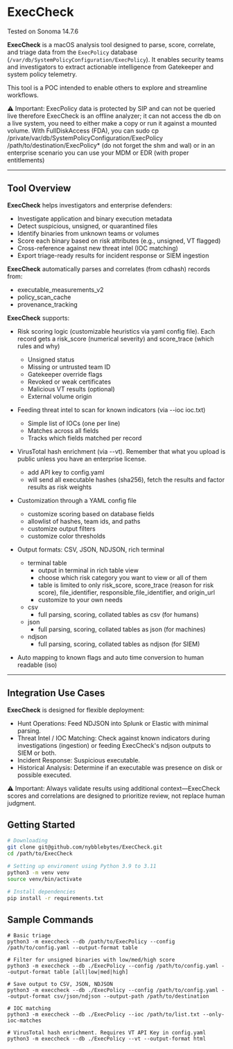 # ExecCheck

Tested on Sonoma 14.7.6

**ExecCheck** is a macOS analysis tool designed to parse, score, correlate, and triage data from the `ExecPolicy` database (`/var/db/SystemPolicyConfiguration/ExecPolicy`). It enables security teams and investigators to extract actionable intelligence from Gatekeeper and system policy telemetry.

This tool is a POC intended to enable others to explore and streamline workflows.

⚠️ Important: ExecPolicy data is protected by SIP and can not be queried live therefore ExecCheck is an offline analyzer; it can not access the db on a live system, you need to either make a copy or run it against a mounted volume. With FullDiskAccess (FDA), you can sudo cp /private/var/db/SystemPolicyConfiguration/ExecPolicy /path/to/destination/ExecPolicy* (do not forget the shm and wal) or in an enterprise scenario you can use your MDM or EDR (with proper entitlements)

---

## Tool Overview

**ExecCheck** helps investigators and enterprise defenders:

- Investigate application and binary execution metadata
- Detect suspicious, unsigned, or quarantined files
- Identify binaries from unknown teams or volumes
- Score each binary based on risk attributes (e.g., unsigned, VT flagged)
- Cross-reference against new threat intel (IOC matching)
- Export triage-ready results for incident response or SIEM ingestion

**ExecCheck** automatically parses and correlates (from cdhash) records from:

- executable_measurements_v2
- policy_scan_cache
- provenance_tracking

**ExecCheck** supports:

- Risk scoring logic (customizable heuristics via yaml config file). Each record gets a risk_score (numerical severity) and score_trace (which rules and why)
  - Unsigned status
  - Missing or untrusted team ID
  - Gatekeeper override flags
  - Revoked or weak certificates
  - Malicious VT results (optional)
  - External volume origin

- Feeding threat intel to scan for known indicators (via --ioc ioc.txt)
  - Simple list of IOCs (one per line)
  - Matches across all fields
  - Tracks which fields matched per record

- VirusTotal hash enrichment (via --vt). Remember that what you upload is public unless you have an enterprise license.
  - add API key to config.yaml
  - will send all executable hashes (sha256), fetch the results and factor results as risk weights

- Customization through a YAML config file
  - customize scoring based on database fields
  - allowlist of hashes, team ids, and paths
  - customize output filters
  - customize color thresholds

- Output formats: CSV, JSON, NDJSON, rich terminal
  - terminal table
    - output in terminal in rich table view
    - choose which risk category you want to view or all of them
    - table is limited to only risk_score, score_trace (reason for risk score), file_identifier, responsible_file_identifier, and origin_url
    - customize to your own needs
  - csv
    - full parsing, scoring, collated tables as csv (for humans)
  - json
    - full parsing, scoring, collated tables as json (for machines)
  - ndjson
    - full parsing, scoring, collated tables as ndjson (for SIEM)

- Auto mapping to known flags and auto time conversion to human readable (iso)

---
## Integration Use Cases

**ExecCheck** is designed for flexible deployment:
- Hunt Operations: Feed NDJSON into Splunk or Elastic with minimal parsing.
- Threat Intel / IOC Matching: Check against known indicators during investigations (ingestion) or feeding ExecCheck's ndjson outputs to SIEM or both.
- Incident Response: Suspicious executable.
- Historical Analysis: Determine if an executable was presence on disk or possible executed.

⚠️ Important: Always validate results using additional context—ExecCheck scores and correlations are designed to prioritize review, not replace human judgment.

## Getting Started
```bash
# Downloading
git clone git@github.com/nybblebytes/ExecCheck.git
cd /path/to/ExecCheck

# Setting up enviroment using Python 3.9 to 3.11
python3 -m venv venv
source venv/bin/activate

# Install dependencies
pip install -r requirements.txt
```
## Sample Commands
```
# Basic triage
python3 -m execcheck --db /path/to/ExecPolicy --config /path/to/config.yaml --output-format table

# Filter for unsigned binaries with low/med/high score
python3 -m execcheck --db ./ExecPolicy --config /path/to/config.yaml --output-format table [all|low|med|high]

# Save output to CSV, JSON, NDJSON
python3 -m execcheck --db ./ExecPolicy --config /path/to/config.yaml --output-format csv/json/ndjson --output-path /path/to/destination

# IOC matching
python3 -m execcheck --db ./ExecPolicy --ioc /path/to/list.txt --only-ioc-matches

# VirusTotal hash enrichment. Requires VT API Key in config.yaml
python3 -m execcheck --db ./ExecPolicy --vt --output-format html
```

